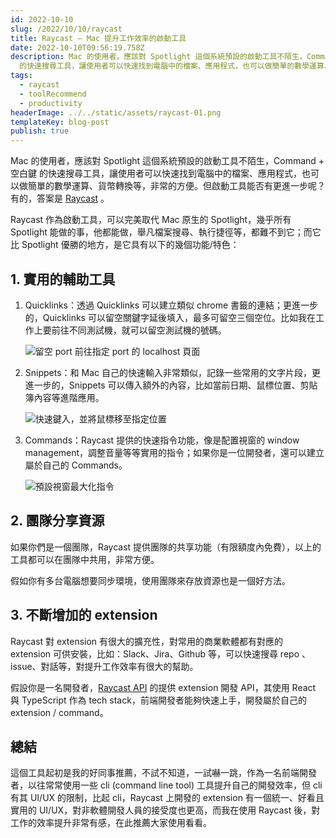 ```yaml
---
id: 2022-10-10
slug: /2022/10/10/raycast
title: Raycast — Mac 提升工作效率的啟動工具
date: 2022-10-10T09:56:19.758Z
description: Mac 的使用者，應該對 Spotlight 這個系統預設的啟動工具不陌生，Command + 空白鍵
  的快速搜尋工具，讓使用者可以快速找到電腦中的檔案、應用程式，也可以做簡單的數學運算、貨幣轉換等，非常的方便。但啟動工具能否有更進一步呢？有的，答案是Raycast。
tags:
  - raycast
  - toolRecommend
  - productivity
headerImage: ../../static/assets/raycast-01.png
templateKey: blog-post
publish: true
---
```

Mac 的使用者，應該對 Spotlight 這個系統預設的啟動工具不陌生，Command + 空白鍵 的快速搜尋工具，讓使用者可以快速找到電腦中的檔案、應用程式，也可以做簡單的數學運算、貨幣轉換等，非常的方便。但啟動工具能否有更進一步呢？有的，答案是 [Raycast](https://www.raycast.com/) 。

Raycast 作為啟動工具，可以完美取代 Mac 原生的 Spotlight，幾乎所有 Spotlight 能做的事，他都能做，舉凡檔案搜尋、執行捷徑等，都難不到它；而它比 Spotlight 優勝的地方，是它具有以下的幾個功能/特色：

## 1. 實用的輔助工具

1. Quicklinks：透過 Quicklinks 可以建立類似 chrome 書籤的連結；更進一步的，Quicklinks 可以留空關鍵字延後填入，最多可留空三個空位。比如我在工作上要前往不同測試機，就可以留空測試機的號碼。
    
    ![留空 port 前往指定 port 的 localhost 頁面](/assets/raycast-01.gif)
    
2. Snippets：和 Mac 自己的快速輸入非常類似，記錄一些常用的文字片段，更進一步的，Snippets 可以傳入額外的內容，比如當前日期、鼠標位置、剪貼簿內容等進階應用。
    
    ![快速鍵入，並將鼠標移至指定位置](/assets/raycast-02.gif)
    
3. Commands：Raycast 提供的快速指令功能，像是配置視窗的 window management，調整音量等等實用的指令；如果你是一位開發者，還可以建立屬於自己的 Commands。
    
    ![預設視窗最大化指令](/assets/raycast-03.gif)
    

## 2. 團隊分享資源

如果你們是一個團隊，Raycast 提供團隊的共享功能（有限額度內免費），以上的工具都可以在團隊中共用，非常方便。

假如你有多台電腦想要同步環境，使用團隊來存放資源也是一個好方法。

## 3. 不斷增加的 extension

Raycast 對 extension 有很大的擴充性，對常用的商業軟體都有對應的 extension 可供安裝，比如：Slack、Jira、Github 等，可以快速搜尋 repo 、issue、對話等，對提升工作效率有很大的幫助。

假設你是一名開發者，[Raycast API](https://developers.raycast.com/) 的提供 extension 開發 API，其使用 React 與 TypeScript 作為 tech stack，前端開發者能夠快速上手，開發屬於自己的 extension / command。

## 總結

這個工具起初是我的好同事推薦，不試不知道，一試嚇一跳，作為一名前端開發者，以往常常使用一些 cli (command line tool) 工具提升自己的開發效率，但 cli 有其 UI/UX 的限制，比起 cli，Raycast 上開發的 extension 有一個統一、好看且實用的 UI/UX，對非軟體開發人員的接受度也更高，而我在使用 Raycast 後，對工作的效率提升非常有感，在此推薦大家使用看看。